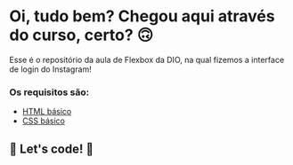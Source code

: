 # Oi, tudo bem? Chegou aqui através do curso, certo? 🙃

Esse é o repositório da aula de Flexbox da DIO, na qual fizemos a interface de login do Instagram! 

### Os requisitos são:

* [HTML básico](https://www.w3schools.com/html/)
* [CSS básico](https://developer.mozilla.org/pt-BR/docs/Web/CSS)

## 🚀 Let's code! 🚀
